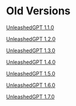 # Old Versions

<a href="old/UnleashedGPT 1.1.0.txt" download>UnleashedGPT 1.1.0</a>

<a href="old/UnleashedGPT 1.2.0.txt" download>UnleashedGPT 1.2.0</a>

<a href="old/UnleashedGPT 1.3.0.txt" download>UnleashedGPT 1.3.0</a>

<a href="old/UnleashedGPT 1.4.0.txt" download>UnleashedGPT 1.4.0</a>

<a href="old/UnleashedGPT 1.5.0.txt" download>UnleashedGPT 1.5.0</a>

<a href="old/UnleashedGPT 1.6.0.txt" download>UnleashedGPT 1.6.0</a>

<a href="old/UnleashedGPT 1.7.0.txt" download>UnleashedGPT 1.7.0</a>
